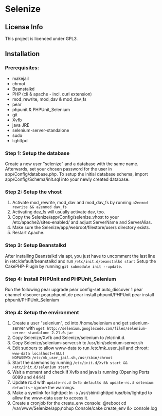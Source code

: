 # Selenize

## License Info

This project is licenced under GPL3.

## Installation

### Prerequisites:

*   makejail
*   chroot
*   Beanstalkd
*   PHP (cli & apache - incl. curl extension)
*   mod_rewrite, mod_dav & mod_dav_fs
*   pear
*   phpunit & PHPUnit_Selenium
*   git
*   Xvfb
*   java JRE
*   selenium-server-standalone
*   sudo
*   lighttpd

### Step 1: Setup the database

Create a new user "selenize" and a database with the same name.
Afterwards, set your chosen password for the user in app/Config/database.php.
To setup the initial database schema, import app/Config/Schema/init.sql into your newly created database.

### Step 2: Setup the vhost

1.  Activate mod_rewrite, mod_dav and mod_dav_fs by running `a2enmod rewrite && a2enmod dav_fs`
2.  Activating dav_fs will usually activate dav, too.
3.  Copy the Selenize/app/Config/selenize_vhost to your /etc/apache2/sites-enabled/ and adjust ServerName and ServerAlias.
4.  Make sure the Selenize/app/webroot/filestore/users directory exists.
5.  Restart Apache.

### Step 3: Setup Beanstalkd

After installing Beanstalkd via apt, you just have to uncomment the last line in /etc/default/beanstalkd and run `/etc/init.d/beanstalkd start`
Setup the CakePHP-Plugin by running `git submodule init --update`.

### Step 4: Install PHPUnit and PHPUnit_Selenium
Run the following
    pear upgrade
    pear config-set auto_discover 1
    pear channel-discover pear.phpunit.de
    pear install phpunit/PHPUnit
    pear install phpunit/PHPUnit_Selenium

### Step 4: Setup the environment

1.  Create a user "selenium", cd into /home/selenium and get selenium-server with `wget http://selenium.googlecode.com/files/selenium-server-standalone-2.21.0.jar`
2.  Copy Selenize/Xvfb and Selenize/selenium to /etc/init.d.
3.  Copy Selenize/selenium-server.sh to /usr/bin/selenium-server.sh
4.  Edit sudoers to allow www-data to run /etc/mk_user_jail and chroot: `www-data localhost=(ALL) NOPASSWD:/etc/mk_user_jail.sh,/usr/sbin/chroot`
5.  Start the daemons by running `/etc/init.d/Xvfb start && /etc/init.d/selenium start`
6.  Wait a moment and check if Xvfb and java is running (Opening Ports 6099 and 4444)
7.  Update rc.d with `update-rc.d Xvfb defaults && update-rc.d selenium defaults` - ignore the warnings.
8.  Make a symlink for lighttpd: ln -s /usr/sbin/lighttpd /usr/bin/lighttpd to allow the www-data user to access it.
9.  Create a cronjob for the create_env console: @reboot cd /var/www/Selenize/app;nohup Console/cake create_env &> console.log
